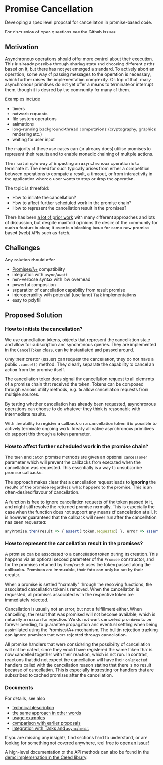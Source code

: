 # Promise Cancellation

Developing a spec level proposal for cancellation in promise-based code.

For discussion of open questions see the Github issues.

## Motivation

Asynchronous operations should offer more control about their execution.
This is already possible through sharing state and choosing different paths based on it,
but there has not yet emerged a standard.
To actively abort an operation, some way of passing messages to the operation is necessary,
which further raises the implementation complexity.
On top of that, many asynchronous primitives do not yet offer a means to terminate or interrupt them,
though it is desired by the community for many of them.

Examples include

* timers
* network requests
* file system operations
* animations
* long-running background-thread computations (cryptography, graphics rendering etc.)
* waiting for user input

The majority of these use cases can (or already does) utilise promises to represent their results
and to enable monadic chaining of multiple actions.

The most simple way of impacting an asynchronous operation is to terminate it.
The need for such typically arises from either a competition between operations to compute a result,
a timeout, or from interactivity in the application where a user wants to stop or drop the operation.

The topic is threefold:

* How to initiate the cancellation?
* How to affect further scheduled work in the promise chain?
* How to represent the cancellation result in the promises?

There has been [a lot of prior work](prior_work.md) with many different approaches
and lots of discussion, but despite manifold opinions the desire of the community
for such a feature is clear;
it even is a blocking issue for some new promise-based (web) APIs such as `fetch`.

## Challenges

Any solution should offer

* [Promises/A+](http://promisesaplus.com/) compatibility
* integration with `async`/`await`
* non-verbose syntax with low overhead
* powerful composition
* separation of cancellation capability from result promise
* interoperability with potential (userland) `Task` implementations
* easy to polyfill

## Proposed Solution

### How to initiate the cancellation? ###

We use cancellation tokens, objects that represent the cancellation state and allow for subscription and synchronous queries.
They are implemented in the `CancelToken` class, can be instantiated and passed around.

Only their creator (issuer) can request the cancellation, they do not have a public `.cancel()` method.
They clearly separate the capability to cancel an action from the promise itself.

The cancellation token does signal the cancellation request to all elements of a promise chain that received the token.
Tokens can be composed through various utility methods, e.g. to allow cancellation requests from multiple sources.

By testing whether cancellation has already been requested, asynchronous operations can choose
to do whatever they think is reasonable with intermediate results.

With the ability to register a callback on a cancellation token it is possible to actively terminate ongoing work.
Ideally all native asynchronous primitives do support this through a token parameter.

### How to affect further scheduled work in the promise chain? ###

The `then` and `catch` promise methods are given an optional `cancelToken` parameter
which will prevent the callbacks from executed when the cancellation was requested.
This essentially is a way to unsubscribe promise callbacks.

The approach makes clear that a cancellation request leads to **ignoring** the results of the promise
regardless what happens to the promise. This is an often-desired flavour of cancellation.

A function is free to ignore cancellation requests of the token passed to it, and might still resolve the returned promise normally.
This is especially the case when the function does not support any means of cancellation at all.
It is however guaranteed that the callback will never run after the cancellation has been requested:
```javascript
anyPromise.then(result => { assert(!token.requested) }, error => assert(!token.requested), token);
```

### How to represent the cancellation result in the promises? ###

A promise can be associated to a cancellation token during its creation.
This happens via an optional second parameter of the `Promise` constructor,
and for the promises returned by `then`/`catch` uses the token passed along the callbacks.
Promises are immutable, their fate can only be set by their creator.

When a promise is settled "normally" through the resolving functions, the associated cancellation token is removed.
When the cancellation is requested, all promises associated with the respective token are immediately rejected.

Cancellation is usually not an error, but not a fulfillment either.
When cancelling, the result that was promised will not become available, which is naturally a reason for rejection.
We do not want cancelled promises to be forever pending,
to guarantee propagation and eventual settling when being assimilated using the Promises/A+ mechanism.
The builtin rejection tracking can ignore promises that were rejected through cancellation.

All promise handlers that were considering the possibility of cancellation will not be called,
since they would have registered the same token that is now cancelled together with their reaction, which is not run.
In contrast, reactions that did not expect the cancellation will have their `onRejected` handlers called
with the cancellation reason stating that there is no result because of cancellation.
This is especially interesting for handlers that are subscribed to cached promises after the cancellation.

### Documents

For details, see also

* [technical description](API.md)
* [the same approach in other words](third_state.md)
* [usage examples](examples.md)
* [comparison with earlier proposals](prior_work.md#proposals)
* [integration with Tasks and `async`/`await`](enhancements.md)

If you are missing any insights, find sections hard to understand, or are looking for something not covered anywhere,
feel free to [open an issue](//github.com/bergus/promise-cancellation/issues/new)!

A high-level documentation of the API methods can also be found in the [demo implemenation in the Creed library](https://github.com/bergus/creed/blob/cancellation/cancellation.md).

